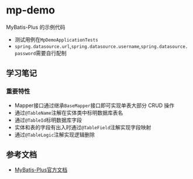 # mp-demo
MyBatis-Plus 的示例代码
- 测试用例在`MpDemoApplicationTests`
- `spring.datasource.url`,`spring.datasource.username`,`spring.datasource.password`需要自行配制

## 学习笔记
### 重要特性
- Mapper接口通过继承`BaseMapper`接口即可实现单表大部分 CRUD 操作
- 通过`@TableName`注解在实体类中标明数据库表名
- 通过`@TableId`标明数据库字段
- 实体和表的字段有出入时通过`@TableField`注解实现字段映射
- 通过`@TableLogic`注解实现逻辑删除

## 参考文档
* [MyBatis-Plus官方文档](https://mp.baomidou.com/guide/)
